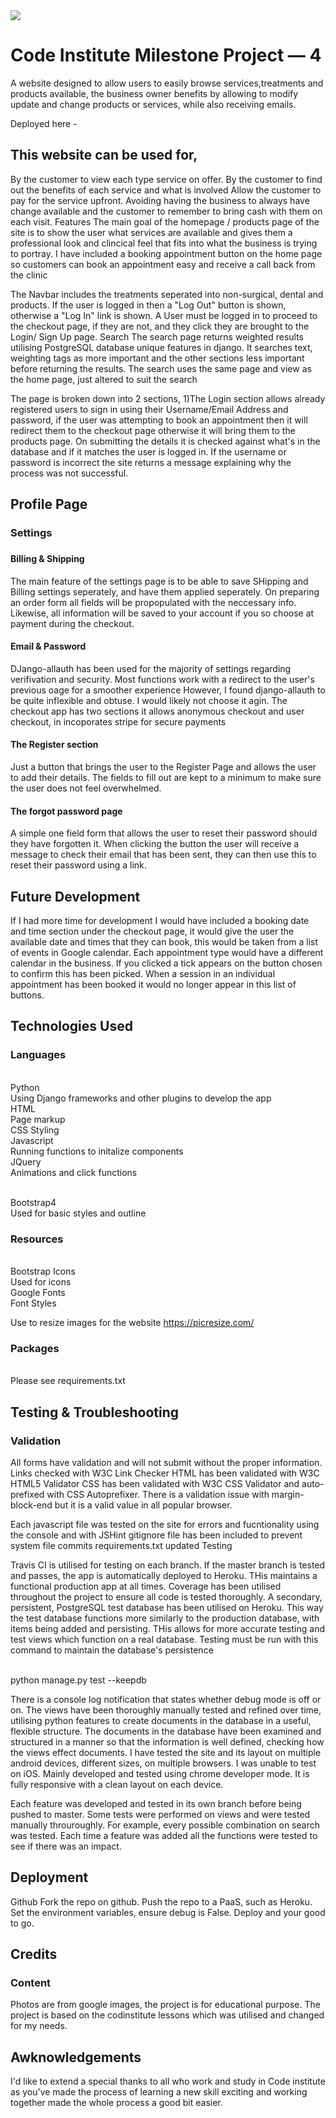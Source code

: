 <img src="https://codeinstitute.s3.amazonaws.com/fullstack/ci_logo_small.png" style="margin: 0;">
<h1>Code Institute Milestone Project — 4</h1>

A website designed to allow users to easily browse services,treatments and products available, the business owner benefits by allowing to modify update and change products or services, while also receiving emails. 

Deployed here - 

<h2>This website can be used for,</h2>

By the customer to view each type service on offer.
By the customer to find out the benefits of each service and what is involved
Allow the customer to pay for the service upfront. Avoiding having the business to always have change available and the customer to remember to bring cash with them on each visit.
Features
The main goal of the homepage / products page of the site is to show the user what services are available and gives them a professional look and clincical feel that fits into what the business is trying to portray. I have included a booking appointment button on the home page so customers can book an appointment easy and receive a call back from the clinic 

The Navbar includes the treatments seperated into non-surgical, dental and products. If the user is logged in then a "Log Out" button is shown, otherwise a "Log In" link is shown. A User must be logged in to proceed to the checkout page, if they are not, and they click they are brought to the Login/ Sign Up page.
Search
The search page returns weighted results utilising PostgreSQL database unique features in django. It searches text, weighting tags as more important and the other sections less important before returning the results. The search uses the same page and view as the home page, just altered to suit the search

The page is broken down into 2 sections, 1)The Login section allows already registered users to sign in using their Username/Email Address and password, if the user was attempting to book an appointment then it will redirect them to the checkout page otherwise it will bring them to the products page. On submitting the details it is checked against what's in the database and if it matches the user is logged in. If the username or password is incorrect the site returns a message explaining why the process was not successful.

<h2>Profile Page</h2>
<h3>Settings<h3>
  <h4>Billing & Shipping</h4>
The main feature of the settings page is to be able to save SHipping and Billing settings seperately, and have them applied seperately. On preparing an order form all fields will be propopulated with the neccessary info. Likewise, all information will be saved to your account if you so choose at payment during the checkout.

<h4>Email & Password</h4>
DJango-allauth has been used for the majority of settings regarding verifivation and security. Most functions work with a redirect to the user's previous oage for a smoother experience However, I found django-allauth to be quite inflexible and obtuse. I would likely not choose it agin.
The checkout app has two sections it allows anonymous checkout and user checkout, in incoporates stripe for secure payments

<h4>The Register section</h4>
Just a button that brings the user to the Register Page and allows the user to add their details. The fields to fill out are kept to a minimum to make sure the user does not feel overwhelmed.

<h4>The forgot password page</h4>
A simple one field form that allows the user to reset their password should they have forgotten it. When clicking the button the user will receive a message to check their email that has been sent, they can then use this to reset their password using a link.

<h2>Future Development</h2>
If I had more time for development I would have included a booking date and time section under the checkout page, it would give the user the available date and times that they can book, this would be taken from a list of events in Google calendar. Each appointment type would have a different calendar in the business. If you clicked a tick appears on the button chosen to confirm this has been picked. When a session in an individual appointment has been booked it would no longer appear in this list of buttons.

<h2>Technologies Used</h2>

<h3>Languages</h3>
<br>Python
<br>Using Django frameworks and other plugins to develop the app
<br>HTML
<br>Page markup
<br>CSS Styling
<br>Javascript
<br>Running functions to initalize components
<br>JQuery
<br>Animations and click functions


<br>Bootstrap4
<br>Used for basic styles and outline

<h3>Resources</h3>
<br>Bootstrap Icons
<br>Used for icons
<br>Google Fonts
<br>Font Styles

Use to resize images for the website 
https://picresize.com/

<h3>Packages</h3>
<br>Please see requirements.txt

<h2>Testing & Troubleshooting</h2>
<h3>Validation</h3>

<p>All forms have validation and will not submit without the proper information.
Links checked with W3C Link Checker
HTML has been validated with W3C HTML5 Validator
CSS has been validated with W3C CSS Validator and auto-prefixed with CSS Autoprefixer. There is a validation issue with margin-block-end but it is a valid value in all popular browser.</p>
<p>Each javascript file was tested on the site for errors and fucntionality using the console and with JSHint
gitignore file has been included to prevent system file commits
requirements.txt updated
Testing</p>

<p>Travis CI is utilised for testing on each branch. If the master branch is tested and passes, the app is automatically deployed to Heroku. THis maintains a functional production app at all times.
Coverage has been utilised throughout the project to ensure all code is tested thoroughly.
A secondary, persistent, PostgreSQL test database has been utilised on Heroku. This way the test database functions more similarly to the production database, with items being added and persisting. THis allows for more accurate testing and test views which function on a real database. Testing must be run with this command to maintain the database's persistence</p>

<br>python manage.py test --keepdb

<p>There is a console log notification that states whether debug mode is off or on.
The views have been thoroughly manually tested and refined over time, utilising python features to create documents in the database in a useful, flexible structure.
The documents in the database have been examined and structured in a manner so that the information is well defined, checking how the views effect documents.
I have tested the site and its layout on multiple android devices, different sizes, on multiple browsers. I was unable to test on iOS. Mainly developed and tested using chrome developer mode. It is fully responsive with a clean layout on each device.</p>
Each feature was developed and tested in its own branch before being pushed to master.
Some tests were performed on views and were tested manually throuroughly. For example, every possible combination on search was tested.
Each time a feature was added all the functions were tested to see if there was an impact.

<h2>Deployment</h2>
Github
Fork the repo on github.
Push the repo to a PaaS, such as Heroku.
Set the environment variables, ensure debug is False.
Deploy and your good to go.

<h2>Credits</h2>
<h3>Content</h3>
Photos are from google images, the project is for educational purpose. The project is based on the codinstitute lessons which was utilised and changed for my needs.

<h2>Awknowledgements</h2>
I'd like to extend a special thanks to all who work and study in Code institute as you've made the process of learning a new skill exciting and working together made the whole process a good bit easier. 

